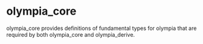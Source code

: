 # olympia_core

olympia_core provides definitions of fundamental types for olympia that are required by both olympia_core and olympia_derive.